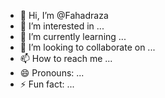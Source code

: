 - 👋 Hi, I’m @Fahadraza
- 👀 I’m interested in ...
- 🌱 I’m currently learning ...
- 💞️ I’m looking to collaborate on ...
- 📫 How to reach me ...
- 😄 Pronouns: ...
- ⚡ Fun fact: ...

<!---
Faadiawan/Faadiawan is a ✨ special ✨ repository because its `README.md` (this file) appears on your GitHub profile.
You can click the Preview link to take a look at your changes.
--->
